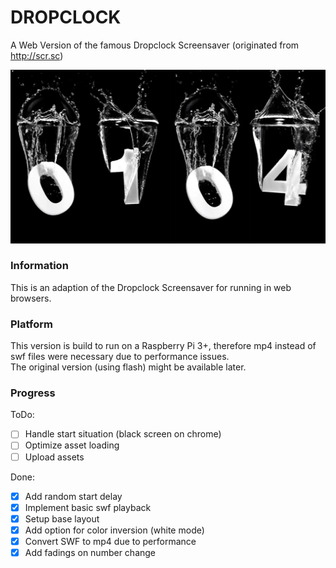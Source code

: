 # DROPCLOCK

A Web Version of the famous Dropclock Screensaver (originated from http://scr.sc)

![Dropclock Web](img/preview.png)

### Information

This is an adaption of the Dropclock Screensaver for running in web browsers.

### Platform

This version is build to run on a Raspberry Pi 3+, therefore mp4 instead of swf files were necessary due to performance issues.
<br>The original version (using flash) might be available later.

### Progress

ToDo:

- [ ] Handle start situation (black screen on chrome)
- [ ] Optimize asset loading
- [ ] Upload assets

Done:

- [x] Add random start delay
- [x] Implement basic swf playback
- [x] Setup base layout
- [x] Add option for color inversion (white mode)
- [x] Convert SWF to mp4 due to performance
- [x] Add fadings on number change
